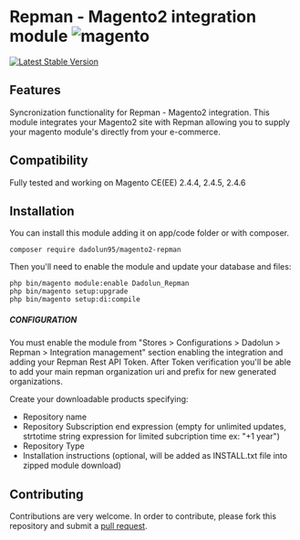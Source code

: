 # Repman - Magento2 integration module <img src="https://avatars.githubusercontent.com/u/168457?s=40&v=4" alt="magento" /> 

[![Latest Stable Version](https://poser.pugx.org/dadolun95/magento2-repman/v/stable)](https://packagist.org/packages/dadolun95/magento2-repman)

## Features
Syncronization functionality for Repman - Magento2 integration.
This module integrates your Magento2 site with Repman allowing you to supply your magento module's directly from your e-commerce.

## Compatibility
Fully tested and working on Magento CE(EE) 2.4.4, 2.4.5, 2.4.6

## Installation
You can install this module adding it on app/code folder or with composer.
```
composer require dadolun95/magento2-repman
```
Then you'll need to enable the module and update your database and files:
```
php bin/magento module:enable Dadolun_Repman
php bin/magento setup:upgrade
php bin/magento setup:di:compile
```

##### CONFIGURATION
You must enable the module from "Stores > Configurations > Dadolun > Repman > Integration management" section enabling the integration and adding your Repman Rest API Token.
After Token verification you'll be able to add your main repman organization uri and prefix for new generated organizations.

Create your downloadable products specifying:
- Repository name
- Repository Subscription end expression (empty for unlimited updates, strtotime string expression for limited subcription time ex: "+1 year")
- Repository Type
- Installation instructions (optional, will be added as INSTALL.txt file into zipped module download)

## Contributing
Contributions are very welcome. In order to contribute, please fork this repository and submit a [pull request](https://docs.github.com/en/free-pro-team@latest/github/collaborating-with-issues-and-pull-requests/creating-a-pull-request).
